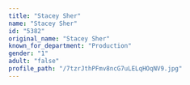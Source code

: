 ```yaml
---
title: "Stacey Sher"
name: "Stacey Sher"
id: "5382"
original_name: "Stacey Sher"
known_for_department: "Production"
gender: "1"
adult: "false"
profile_path: "/7tzrJthPFmv8ncG7uLELqHOqNV9.jpg"
---
```

